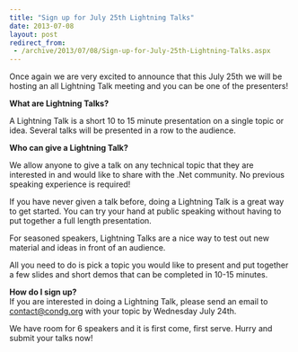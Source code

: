 ```yaml
---
title: "Sign up for July 25th Lightning Talks"
date: 2013-07-08
layout: post
redirect_from:
 - /archive/2013/07/08/Sign-up-for-July-25th-Lightning-Talks.aspx
---
```



Once again we are very excited to announce that this July 25th we will be hosting an all Lightning Talk meeting and you can be one of the presenters!     
  
**What are Lightning Talks?**  
  
A Lightning Talk is a short 10 to 15 minute presentation on a single topic or idea. Several talks will be presented in a row to the audience.



**Who can give a Lightning Talk?**  
  
We allow anyone to give a talk on any technical topic that they are interested in and would like to share with the .Net community. No previous speaking experience is required!



If you have never given a talk before, doing a Lightning Talk is a great way to get started. You can try your hand at public speaking without having to put together a full length presentation.



For seasoned speakers, Lightning Talks are a nice way to test out new material and ideas in front of an audience.



All you need to do is pick a topic you would like to present and put together a few slides and short demos that can be completed in 10-15 minutes.



**How do I sign up?**  
If you are interested in doing a Lightning Talk, please send an email to [contact@condg.org](mailto:contact@condg.org) with your topic by Wednesday July 24th.



We have room for 6 speakers and it is first come, first serve. Hurry and submit your talks now!

